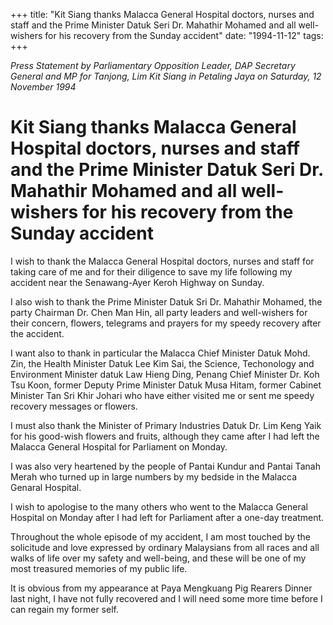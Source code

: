 +++ 
title: "Kit Siang thanks Malacca General Hospital doctors, nurses and staff and the Prime Minister Datuk Seri Dr. Mahathir Mohamed and all well-wishers for his recovery from the Sunday accident"
date: "1994-11-12"
tags:
+++

_Press Statement by Parliamentary Opposition Leader, DAP Secretary General and MP for Tanjong, Lim Kit Siang in Petaling Jaya on Saturday, 12 November 1994_

# Kit Siang thanks Malacca General Hospital doctors, nurses and staff and the Prime Minister Datuk Seri Dr. Mahathir Mohamed and all well-wishers for his recovery from the Sunday accident

I wish to thank the Malacca General Hospital doctors, nurses and staff for taking care of me and for their diligence to save my life following my accident near the Senawang-Ayer Keroh Highway on Sunday.</u>

I also wish to thank the Prime Minister Datuk Sri Dr. Mahathir Mohamed, the party Chairman Dr. Chen Man Hin, all party leaders and well-wishers for their concern, flowers, telegrams and prayers for my speedy recovery after the accident.

I want also to thank in particular the Malacca Chief Minister Datuk Mohd. Zin, the Health Minister Datuk Lee Kim Sai, the Science, Techonology and Environment Minister datuk Law Hieng Ding, Penang Chief Minister Dr. Koh Tsu Koon, former Deputy Prime Minister Datuk Musa Hitam, former Cabinet Minister Tan Sri Khir Johari who have either visited me or sent me speedy recovery messages or flowers.

I must also thank the Minister of Primary Industries Datuk Dr. Lim Keng Yaik for his good-wish flowers and fruits, although they came after I had left the Malacca General Hospital for Parliament on Monday.

I was also very heartened by the people of Pantai Kundur and Pantai Tanah Merah who turned up in large numbers by my bedside in the Malacca Genaral Hospital.

I wish to apologise to the many others who went to the Malacca General Hospital on Monday after I had left for Parliament after a one-day treatment.

Throughout the whole episode of my accident, I am most touched by the solicitude and love expressed by ordinary Malaysians from all races and all walks of life over my safety and well-being, and these will be one of my most treasured memories of my public life.

It is obvious from my appearance at Paya Mengkuang Pig Rearers Dinner last night, I have not fully recovered and I will need some more time before I can regain my former self.
 
